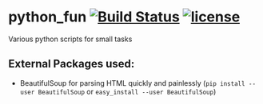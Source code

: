 # python_fun [![Build Status](https://travis-ci.org/jidicula/python_fun.svg?branch=master)](https://travis-ci.org/jidicula/python_fun) [![license](https://img.shields.io/github/license/mashape/apistatus.svg)](https://github.com/jidicula/python_fun/blob/master/LICENSE)
Various python scripts for small tasks

## External Packages used:
* BeautifulSoup for parsing HTML quickly and painlessly (`pip install --user BeautifulSoup` or `easy_install --user BeautifulSoup`)
